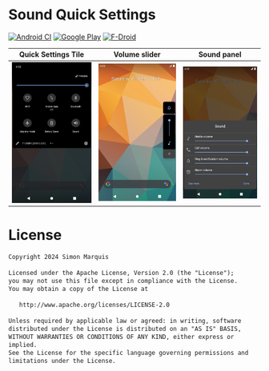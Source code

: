 # Sound Quick Settings

[![Android CI](https://github.com/SimonMarquis/Android-SoundQuickSettings/workflows/Android%20CI/badge.svg)](https://github.com/SimonMarquis/Android-SoundQuickSettings/actions/workflows/android.yml)
[![Google Play](https://img.shields.io/badge/Google_Play-black?style=flat&logo=google-play&logoColor=white)](https://play.google.com/store/apps/details?id=fr.smarquis.soundquicksettings)
[![F-Droid](https://img.shields.io/badge/F--Droid-black?style=flat&logo=f-droid&logoColor=white)](https://f-droid.org/en/packages/fr.smarquis.soundquicksettings/)

| Quick Settings Tile | Volume slider | Sound panel |
|---|---|---|
| ![Tile](app/src/main/play/listings/en-US/graphics/phone-screenshots/1-screenshot_tile.png) | ![Slider](app/src/main/play/listings/en-US/graphics/phone-screenshots/2-screenshot_slider.png) | ![Panel](app/src/main/play/listings/en-US/graphics/phone-screenshots/2-screenshot_panel.png) |

# License

    Copyright 2024 Simon Marquis

    Licensed under the Apache License, Version 2.0 (the "License");
    you may not use this file except in compliance with the License.
    You may obtain a copy of the License at

       http://www.apache.org/licenses/LICENSE-2.0

    Unless required by applicable law or agreed: in writing, software
    distributed under the License is distributed on an "AS IS" BASIS,
    WITHOUT WARRANTIES OR CONDITIONS OF ANY KIND, either express or implied.
    See the License for the specific language governing permissions and
    limitations under the License.
